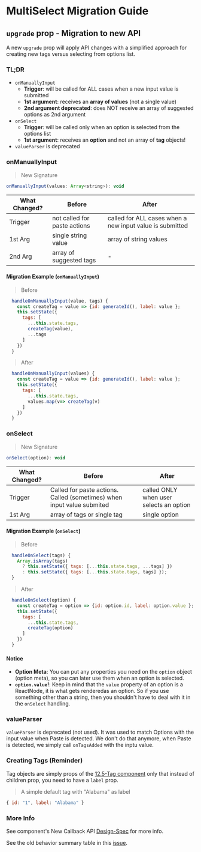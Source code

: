 # MultiSelect Migration Guide

## `upgrade` prop - Migration to new API

A new `upgrade` prop will apply API changes with a simplified approach for creating new tags versus selecting from options list.

### TL;DR

- `onManuallyInput`
  - **Trigger**: will be called for ALL cases when a new input value is submitted
  - **1st argument**: receives an **array of values** (not a single value)
  - **2nd argument deprecated**: does NOT receive an array of suggested options as 2nd argument
- `onSelect`
  - **Trigger**: will be called only when an option is selected from the options list
  - **1st argument**: receives an **option** and not an array of **tag** objects!
- `valueParser` is deprecated

### onManuallyInput

> New Signature

```js
onManuallyInput(values: Array<string>): void
```

| What Changed? |  Before                         |            After               |
|---------|---------------------------------|--------------------------------|
| Trigger | not called for paste actions    | called for ALL cases when a new input value is submitted|
| 1st Arg | single string value             | array of string values         |
| 2nd Arg | array of suggested tags         |  -                             |  

#### Migration Example (`onManuallyInput`)

> Before

```js
  handleOnManuallyInput(value, tags) {
    const createTag = value => {id: generateId(), label: value };
    this.setState({
      tags: [
        ...this.state.tags,
        createTag(value),
        ...tags
      ]
    })
  }
```

> After

```js
  handleOnManuallyInput(values) {
    const createTag = value => {id: generateId(), label: value };
    this.setState({
      tags: [
        ...this.state.tags,
        values.map(v=> createTag(v)
      ]
    })
  }
```

### onSelect

> New Signature

```js
onSelect(option): void
```

| What Changed? |  Before                         |            After               |
|---------|---------------------------------|--------------------------------|
| Trigger | Called for paste actions. Called (sometimes) when input value submited  | called ONLY when user selects an option |
| 1st Arg | array of tags or single tag | single option   |

#### Migration Example (`onSelect`)

> Before

```js
  handleOnSelect(tags) {
    Array.isArray(tags)
      ? this.setState({ tags: [...this.state.tags, ...tags] })
      : this.setState({ tags: [...this.state.tags, tags] });
  }
```

> After

```js
  handleOnSelect(option) {
    const createTag = option => {id: option.id, label: option.value };
    this.setState({
      tags: [
        ...this.state.tags,
        createTag(option)
      ]
    })
  }
```

#### Notice

- **Option Meta**: You can put any properties you need on the `option` object (option meta), so you can later use them when an option is selected.
- **`option.value`!**: Keep in mind that the `value` property of an option is a ReactNode, it is what gets renderedas an option. So if you use something other than a string, then you shouldn't have to deal with it in the `onSelect` handling.

### valueParser

`valueParser` is deprecated (not used). It was used to match Options with the input value when Paste is detected. We don't do that anymore, when Paste is detected, we simply call `onTagsAdded` with the inptu value.

### Creating Tags (Reminder)

Tag objects are simply props of the [12.5-Tag component](https://wix-wix-style-react.surge.sh/?selectedKind=12.%20Other&selectedStory=12.5%20Tag&full=0&addons=0&stories=1&panelRight=0) only that instead of children prop, you need to have a `label` prop.

> A simple default tag with "Alabama" as label

```js
{ id: "1", label: "Alabama" }
```

### More Info

See component's New Callback API [Design-Spec](https://github.com/wix/wix-style-react/blob/master/src/MultiSelect/README.DESIGN-SPEC.md) for more info.

See the old behavior summary table in this [issue](https://github.com/wix/wix-style-react/issues/2559#issuecomment-449770857).
